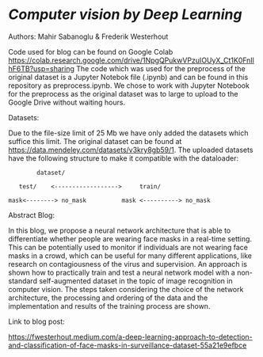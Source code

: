 
# *Computer vision by Deep Learning*

Authors: Mahir Sabanoglu & Frederik Westerhout

Code used for blog can be found on Google Colab https://colab.research.google.com/drive/1NpgQPukwVPzuIOUyX_Ct1K0FnIlhF6TB?usp=sharing
The code which was used for the preprocess of the original dataset is a Jupyter Notebok file (.ipynb) and can be found in this repository as preprocess.ipynb. We chose to work with Jupyter Notebook for the preprocess as the original dataset was to large to upload to the Google Drive without waiting hours. 

Datasets:

Due to the file-size limit of 25 Mb we have only added the datasets which suffice this limit. The original dataset can be found at https://data.mendeley.com/datasets/v3kry8gb59/1. 
The uploaded datasets have the following structure to make it compatible with the dataloader: 	
                     

			dataset/
                       
       test/    <------------------>	 train/

    mask<--------> no_mask          mask <----------> no_mask


Abstract Blog:

In this blog, we propose a neural network architecture that is able to differentiate whether people are wearing face masks in a real-time setting. This can be potentially used to monitor if individuals are not wearing face masks in a crowd, which can be useful for many different applications, like research on contagiousness of the virus and supervision. An approach is shown how to practically train and test a neural network model with a non-standard self-augmented dataset in the topic of image recognition in computer vision. The steps taken considering the choice of the network architecture, the processing and ordering of the data and the implementation and results of the training process are shown.

Link to blog post:

https://fwesterhout.medium.com/a-deep-learning-approach-to-detection-and-classification-of-face-masks-in-surveillance-dataset-55a21e9efbce

